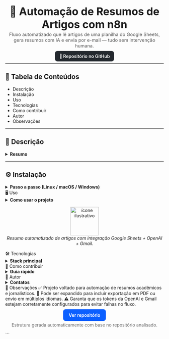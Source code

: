 <center>
  <h1 style="font-size:2.4em; margin-bottom:0.1em;">📰 Automação de Resumos de Artigos com n8n</h1>
  <p style="margin-top:0.2em; font-size:1.05em; color:#555;">
    Fluxo automatizado que lê artigos de uma planilha do Google Sheets, gera resumos com IA e envia por e-mail — tudo sem intervenção humana.
  </p>
  <p>
    <a href="https://github.com/Rafael072187/Automacao_de_Resumos_de_Artigos_com_n8n" style="background:#24292F;color:#fff;padding:8px 14px;border-radius:8px;text-decoration:none;font-weight:600;">
      🔗 Repositório no GitHub
    </a>
  </p>
</center>

<hr>

## 🧭 **Tabela de Conteúdos**
- Descrição  
- Instalação  
- Uso  
- Tecnologias  
- Como contribuir  
- Autor  
- Observações  

---

## 📘 **Descrição**
<details>
  <summary><b>Resumo</b></summary>
  Este projeto utiliza o **n8n** para criar uma automação inteligente capaz de:
  - Ler uma lista de links em um **Google Sheets**;
  - Acessar o conteúdo de cada artigo via **HTTP Request**;
  - Extrair o texto em HTML;
  - Gerar **resumos automáticos com IA (OpenAI gpt-4o-mini)**;
  - Enviar o resultado por **e-mail via Gmail API**;
  - Atualizar o status do artigo na planilha como “Resumo já enviado”.

  Ideal para **pesquisadores, jornalistas e profissionais acadêmicos** que precisam processar grandes volumes de links e gerar resumos de forma automática e contínua.
</details>

---

## ⚙️ **Instalação**
<details>
  <summary><b>Passo a passo (Linux / macOS / Windows)</b></summary>

1. Clone o repositório:
   ```bash
   git clone https://github.com/Rafael072187/Automacao_de_Resumos_de_Artigos_com_n8n.git
   cd Automacao_de_Resumos_de_Artigos_com_n8n
Instale o n8n:

bash
Copiar código
npm install -g n8n
Inicie o servidor local:

bash
Copiar código
n8n start
Importe o fluxo Main.json dentro do painel do n8n.

Configure as credenciais necessárias:

Google Sheets API — para ler e atualizar a planilha.

Gmail API — para envio de e-mails.

OpenAI API Key — para geração dos resumos.

HTTP Request — para captura do conteúdo dos artigos.

Certifique-se de ter a planilha configurada com as colunas:

Link do Artigo

Email

Status

</details>
🖥️ Uso
<details> <summary><b>Como usar o projeto</b></summary>
Configure o fluxo no n8n e agende a execução a cada 10 minutos (usando o nó Schedule Trigger).

Insira os links dos artigos na planilha junto com os e-mails de destino.

Quando o fluxo for executado:

Ele lerá a planilha;

Processará os links ainda sem status;

Criará um resumo em 5 tópicos usando a IA da OpenAI;

Enviará o resultado por e-mail;

Atualizará o status na planilha.

</details> <p align="center" style="margin-top:14px;"> <img src="https://cdn-icons-png.flaticon.com/512/9489/9489766.png" width="90" alt="ícone ilustrativo"> <br> <i>Resumo automatizado de artigos com integração Google Sheets + OpenAI + Gmail.</i> </p>
🛠️ Tecnologias
<details> <summary><b>Stack principal</b></summary>
n8n — Automação e orquestração de fluxos

OpenAI GPT-4o-mini — Geração dos resumos

Google Sheets API — Entrada e atualização de dados

Gmail API — Envio automatizado de e-mails

HTTP Request + HTML Parser — Extração de conteúdo dos artigos

</details>
🤝 Como contribuir
<details> <summary><b>Guia rápido</b></summary>
Faça um fork do repositório

Crie uma nova branch:

bash
Copiar código
git checkout -b feature/nova-feature
Realize suas alterações e faça o commit:

bash
Copiar código
git commit -m "feat: adiciona melhoria no processamento de artigos"
Envie as alterações:

bash
Copiar código
git push origin feature/nova-feature
Abra um Pull Request descrevendo sua contribuição.

</details>
👤 Autor
<details> <summary><b>Contatos</b></summary> <p> <b>Rafael Bittencourt de Araújo</b> — desenvolvedor do projeto.<br> GitHub: <a href="https://github.com/Rafael072187" target="_blank">github.com/Rafael072187</a> </p> </details>
📝 Observações
✅ Projeto voltado para automação de resumos acadêmicos e jornalísticos.
🔧 Pode ser expandido para incluir exportação em PDF ou envio em múltiplos idiomas.
⚠️ Garanta que os tokens da OpenAI e Gmail estejam corretamente configurados para evitar falhas no fluxo.

<p align="center" style="margin-top:18px;"> <a href="https://github.com/Rafael072187/Automacao_de_Resumos_de_Artigos_com_n8n" style="background:#0b5fff;color:#fff;padding:10px 18px;border-radius:8px;text-decoration:none;font-weight:600;"> Ver repositório </a> </p> <p align="center" style="margin-top:14px;color:#666;"> Estrutura gerada automaticamente com base no repositório analisado. </p> ```
